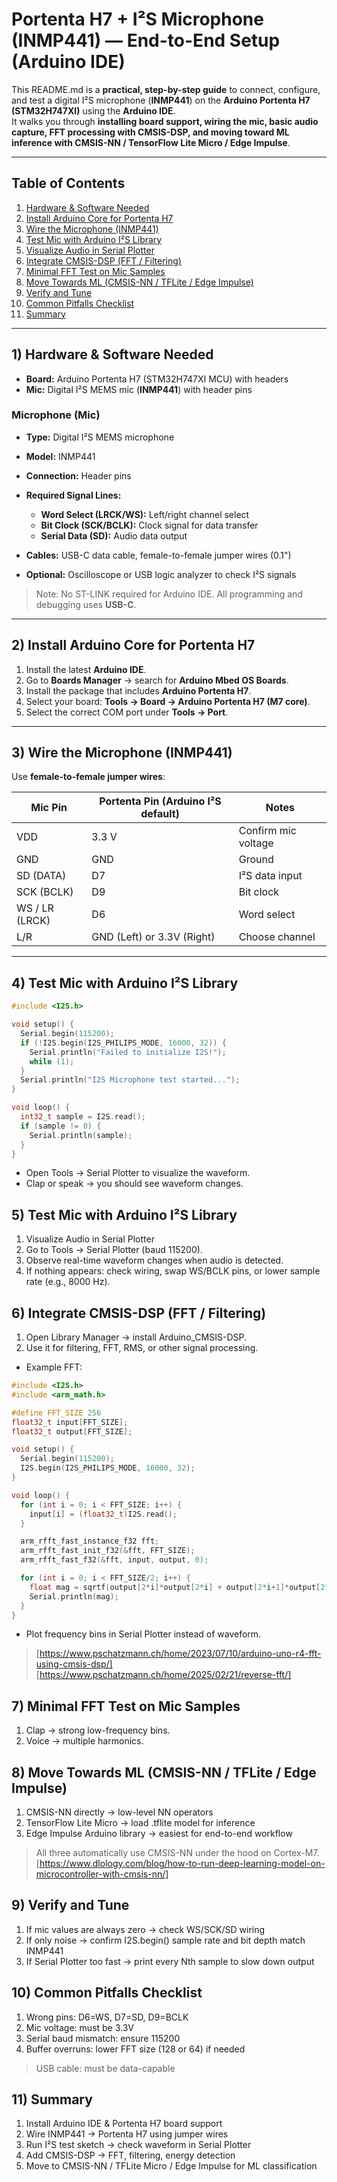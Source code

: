 # Portenta H7 + I²S Microphone (INMP441) — End-to-End Setup (Arduino IDE)

This README.md is a **practical, step-by-step guide** to connect, configure, and test a digital I²S microphone (**INMP441**) on the **Arduino Portenta H7 (STM32H747XI)** using the **Arduino IDE**.  
It walks you through **installing board support, wiring the mic, basic audio capture, FFT processing with CMSIS-DSP, and moving toward ML inference with CMSIS-NN / TensorFlow Lite Micro / Edge Impulse**.

---

## Table of Contents

1. [Hardware & Software Needed](#1-hardware--software-needed)  
2. [Install Arduino Core for Portenta H7](#2-install-arduino-core-for-portenta-h7)  
3. [Wire the Microphone (INMP441)](#3-wire-the-microphone-inmp441)  
4. [Test Mic with Arduino I²S Library](#4-test-mic-with-arduino-i²s-library)  
5. [Visualize Audio in Serial Plotter](#5-visualize-audio-in-serial-plotter)  
6. [Integrate CMSIS-DSP (FFT / Filtering)](#6-integrate-cmsis-dsp-fft--filtering)  
7. [Minimal FFT Test on Mic Samples](#7-minimal-fft-test-on-mic-samples)  
8. [Move Towards ML (CMSIS-NN / TFLite / Edge Impulse)](#8-move-towards-ml-cmsis-nn--tflite--edge-impulse)  
9. [Verify and Tune](#9-verify-and-tune)  
10. [Common Pitfalls Checklist](#10-common-pitfalls-checklist)  
11. [Summary](#11-summary)

---

## 1) Hardware & Software Needed

- **Board:** Arduino Portenta H7 (STM32H747XI MCU) with headers  
- **Mic:** Digital I²S MEMS mic (**INMP441**) with header pins  

### Microphone (Mic)

- **Type:** Digital I²S MEMS microphone  
- **Model:** INMP441  
- **Connection:** Header pins  
- **Required Signal Lines:**  
  - **Word Select (LRCK/WS):** Left/right channel select  
  - **Bit Clock (SCK/BCLK):** Clock signal for data transfer  
  - **Serial Data (SD):** Audio data output  

- **Cables:** USB-C data cable, female-to-female jumper wires (0.1")  
- **Optional:** Oscilloscope or USB logic analyzer to check I²S signals  

> Note: No ST-LINK required for Arduino IDE. All programming and debugging uses **USB-C**.

---

## 2) Install Arduino Core for Portenta H7

1. Install the latest **Arduino IDE**.  
2. Go to **Boards Manager** → search for **Arduino Mbed OS Boards**.  
3. Install the package that includes **Arduino Portenta H7**.  
4. Select your board: **Tools → Board → Arduino Portenta H7 (M7 core)**.  
5. Select the correct COM port under **Tools → Port**.

---

## 3) Wire the Microphone (INMP441)

Use **female-to-female jumper wires**:

| Mic Pin        | Portenta Pin (Arduino I²S default) | Notes                        |
|----------------|----------------------------------|------------------------------|
| VDD            | 3.3 V                             | Confirm mic voltage          |
| GND            | GND                               | Ground                       |
| SD (DATA)      | D7                                | I²S data input               |
| SCK (BCLK)     | D9                                | Bit clock                    |
| WS / LR (LRCK) | D6                                | Word select                  |
| L/R            | GND (Left) or 3.3V (Right)       | Choose channel               |

---

## 4) Test Mic with Arduino I²S Library

```cpp
#include <I2S.h>

void setup() {
  Serial.begin(115200);
  if (!I2S.begin(I2S_PHILIPS_MODE, 16000, 32)) {
    Serial.println("Failed to initialize I2S!");
    while (1);
  }
  Serial.println("I2S Microphone test started...");
}

void loop() {
  int32_t sample = I2S.read();
  if (sample != 0) {
    Serial.println(sample);
  }
}
```
- Open Tools → Serial Plotter to visualize the waveform.
- Clap or speak → you should see waveform changes.

## 5) Test Mic with Arduino I²S Library

1. Visualize Audio in Serial Plotter
2. Go to Tools → Serial Plotter (baud 115200).
3. Observe real-time waveform changes when audio is detected.
4. If nothing appears: check wiring, swap WS/BCLK pins, or lower sample rate (e.g., 8000 Hz).
   
## 6) Integrate CMSIS-DSP (FFT / Filtering)

1. Open Library Manager → install Arduino_CMSIS-DSP.
2. Use it for filtering, FFT, RMS, or other signal processing.

- Example FFT:
```cpp
#include <I2S.h>
#include <arm_math.h>

#define FFT_SIZE 256
float32_t input[FFT_SIZE];
float32_t output[FFT_SIZE];

void setup() {
  Serial.begin(115200);
  I2S.begin(I2S_PHILIPS_MODE, 16000, 32);
}

void loop() {
  for (int i = 0; i < FFT_SIZE; i++) {
    input[i] = (float32_t)I2S.read();
  }

  arm_rfft_fast_instance_f32 fft;
  arm_rfft_fast_init_f32(&fft, FFT_SIZE);
  arm_rfft_fast_f32(&fft, input, output, 0);

  for (int i = 0; i < FFT_SIZE/2; i++) {
    float mag = sqrtf(output[2*i]*output[2*i] + output[2*i+1]*output[2*i+1]);
    Serial.println(mag);
  }
}
```
- Plot frequency bins in Serial Plotter instead of waveform.
 > [https://www.pschatzmann.ch/home/2023/07/10/arduino-uno-r4-fft-using-cmsis-dsp/]
 > [https://www.pschatzmann.ch/home/2025/02/21/reverse-fft/]

## 7) Minimal FFT Test on Mic Samples

1. Clap → strong low-frequency bins.
2. Voice → multiple harmonics.

## 8) Move Towards ML (CMSIS-NN / TFLite / Edge Impulse)

1. CMSIS-NN directly → low-level NN operators
2. TensorFlow Lite Micro → load .tflite model for inference
3. Edge Impulse Arduino library → easiest for end-to-end workflow

 > All three automatically use CMSIS-NN under the hood on Cortex-M7.
 > [https://www.dlology.com/blog/how-to-run-deep-learning-model-on-microcontroller-with-cmsis-nn/]

## 9) Verify and Tune

1. If mic values are always zero → check WS/SCK/SD wiring
2. If only noise → confirm I2S.begin() sample rate and bit depth match INMP441
3. If Serial Plotter too fast → print every Nth sample to slow down output

## 10) Common Pitfalls Checklist

1. Wrong pins: D6=WS, D7=SD, D9=BCLK
2. Mic voltage: must be 3.3V
3. Serial baud mismatch: ensure 115200
4. Buffer overruns: lower FFT size (128 or 64) if needed

  > USB cable: must be data-capable

## 11) Summary

1. Install Arduino IDE & Portenta H7 board support
2. Wire INMP441 → Portenta H7 using jumper wires
3. Run I²S test sketch → check waveform in Serial Plotter
4. Add CMSIS-DSP → FFT, filtering, energy detection
5. Move to CMSIS-NN / TFLite Micro / Edge Impulse for ML classification


